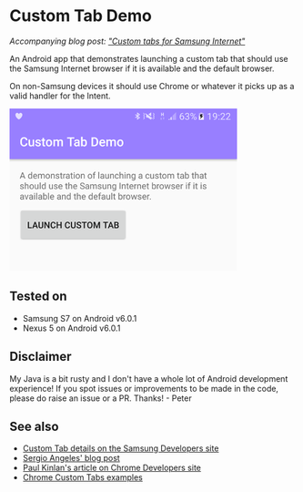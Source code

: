 # Custom Tab Demo

*Accompanying blog post: ["Custom tabs for Samsung Internet"](https://medium.com/samsung-internet-dev/custom-tabs-for-samsung-internet-8563e4754b22)*

An Android app that demonstrates launching a custom tab that should use the Samsung Internet browser if it is available and the default browser.

On non-Samsung devices it should use Chrome or whatever it picks up as a valid handler for the Intent.

![Screenshot](docs/screenshot.png?raw=true "Screenshot") 

## Tested on

* Samsung S7 on Android v6.0.1
* Nexus 5 on Android v6.0.1

## Disclaimer

My Java is a bit rusty and I don't have a whole lot of Android development experience! If you spot issues or improvements to be made in the code, please do raise an issue or a PR. Thanks! - Peter

## See also

* [Custom Tab details on the Samsung Developers site](http://developer.samsung.com/technical-doc/view.do?v=T000000245)
* [Sergio Angeles' blog post](https://www.captechconsulting.com/blogs/an-introduction-to-chrome-custom-tabs-for-android)
* [Paul Kinlan's article on Chrome Developers site](https://developer.chrome.com/multidevice/android/customtabs)
* [Chrome Custom Tabs examples](https://github.com/GoogleChrome/custom-tabs-client)

